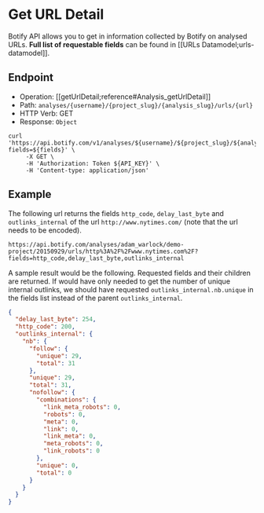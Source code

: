 # Get URL Detail

Botify API allows you to get in information collected by Botify on analysed URLs. **Full list of requestable fields** can be found in [[URLs Datamodel;urls-datamodel]].

## Endpoint

- Operation: [[getUrlDetail;reference#Analysis_getUrlDetail]]
- Path: `analyses/{username}/{project_slug}/{analysis_slug}/urls/{url}`
- HTTP Verb: GET
- Response: `Object`

```SH
curl 'https://api.botify.com/v1/analyses/${username}/${project_slug}/${analysis_slug}/urls/${url}?fields=${fields}' \
     -X GET \
     -H 'Authorization: Token ${API_KEY}' \
     -H 'Content-type: application/json'
```

## Example

The following url returns the fields `http_code`, `delay_last_byte` and `outlinks_internal` of the url `http://www.nytimes.com/` (note that the url needs to be encoded).

```SH
https://api.botify.com/analyses/adam_warlock/demo-project/20150929/urls/http%3A%2F%2Fwww.nytimes.com%2F?fields=http_code,delay_last_byte,outlinks_internal
```

A sample result would be the following. Requested fields and their children are returned. If would have only needed to get the number of unique internal outlinks, we should have requested `outlinks_internal.nb.unique` in the fields list instead of the parent `outlinks_internal`.
```JSON
{
  "delay_last_byte": 254,
  "http_code": 200,
  "outlinks_internal": {
    "nb": {
      "follow": {
        "unique": 29,
        "total": 31
      },
      "unique": 29,
      "total": 31,
      "nofollow": {
        "combinations": {
          "link_meta_robots": 0,
          "robots": 0,
          "meta": 0,
          "link": 0,
          "link_meta": 0,
          "meta_robots": 0,
          "link_robots": 0
        },
        "unique": 0,
        "total": 0
      }
    }
  }
}
```
